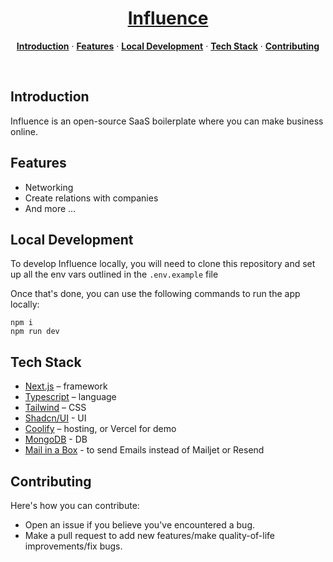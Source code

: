 <a href="https://allbiiiz.com">
  <h1 align="center">Influence</h1>
</a>

<p align="center">
  <a href="#introduction"><strong>Introduction</strong></a> ·
  <a href="#features"><strong>Features</strong></a> ·
  <a href="#local-development"><strong>Local Development</strong></a> ·
  <a href="#tech-stack"><strong>Tech Stack</strong></a> ·
  <a href="#contributing"><strong>Contributing</strong></a>
</p>
<br/>

## Introduction

Influence is an open-source SaaS boilerplate where you can make business online.

## Features

- Networking
- Create relations with companies
- And more ...

## Local Development

To develop Influence locally, you will need to clone this repository and set up all the env vars outlined in the `.env.example` file

Once that's done, you can use the following commands to run the app locally:

```
npm i
npm run dev
```

## Tech Stack

- [Next.js](https://nextjs.org/) – framework
- [Typescript](https://www.typescriptlang.org/) – language
- [Tailwind](https://tailwindcss.com/) – CSS
- [Shadcn/UI](https://ui.shadcn.com/) - UI
- [Coolify](https://coolify.io/) – hosting, or Vercel for demo
- [MongoDB](https://www.mongodb.com/products/tools/compass) - DB
- [Mail in a Box](https://mailinabox.email) - to send Emails instead of Mailjet or Resend 

## Contributing

Here's how you can contribute:

- Open an issue if you believe you've encountered a bug.
- Make a pull request to add new features/make quality-of-life improvements/fix bugs.
